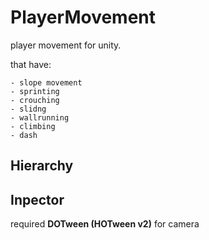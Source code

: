 # PlayerMovement

<p>player movement for unity.</p>

that have:
```
- slope movement
- sprinting
- crouching
- slidng
- wallrunning
- climbing
- dash
```

## Hierarchy



## Inpector

required **DOTween (HOTween v2)** for camera
